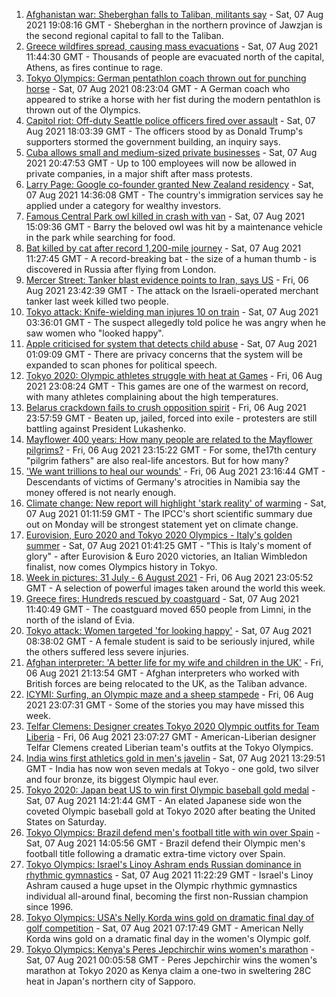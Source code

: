 1. [Afghanistan war: Sheberghan falls to Taliban, militants say](https://www.bbc.co.uk/news/world-asia-58127407) - Sat, 07 Aug 2021 19:08:16 GMT - Sheberghan in the northern province of Jawzjan is the second regional capital to fall to the Taliban.
2. [Greece wildfires spread, causing mass evacuations](https://www.bbc.co.uk/news/world-europe-58124129) - Sat, 07 Aug 2021 11:44:30 GMT - Thousands of people are evacuated north of the capital, Athens, as fires continue to rage.
3. [Tokyo Olympics: German pentathlon coach thrown out for punching horse](https://www.bbc.co.uk/sport/olympics/58127366) - Sat, 07 Aug 2021 08:23:04 GMT - A German coach who appeared to strike a horse with her fist during the modern pentathlon is thrown out of the Olympics.
4. [Capitol riot: Off-duty Seattle police officers fired over assault](https://www.bbc.co.uk/news/world-us-canada-58088868) - Sat, 07 Aug 2021 18:03:39 GMT - The officers stood by as Donald Trump's supporters stormed the government building, an inquiry says.
5. [Cuba allows small and medium-sized private businesses](https://www.bbc.co.uk/news/world-latin-america-58132000) - Sat, 07 Aug 2021 20:47:53 GMT - Up to 100 employees will now be allowed in private companies, in a major shift after mass protests.
6. [Larry Page: Google co-founder granted New Zealand residency](https://www.bbc.co.uk/news/world-asia-58128475) - Sat, 07 Aug 2021 14:36:08 GMT - The country's immigration services say he applied under a category for wealthy investors.
7. [Famous Central Park owl killed in crash with van](https://www.bbc.co.uk/news/world-us-canada-58127413) - Sat, 07 Aug 2021 15:09:36 GMT - Barry the beloved owl was hit by a maintenance vehicle in the park while searching for food.
8. [Bat killed by cat after record 1,200-mile journey](https://www.bbc.co.uk/news/uk-58128773) - Sat, 07 Aug 2021 11:27:45 GMT - A record-breaking bat - the size of a human thumb - is discovered in Russia after flying from London.
9. [Mercer Street: Tanker blast evidence points to Iran, says US](https://www.bbc.co.uk/news/world-middle-east-58124489) - Fri, 06 Aug 2021 23:42:39 GMT - The attack on the Israeli-operated merchant tanker last week killed two people.
10. [Tokyo attack: Knife-wielding man injures 10 on train](https://www.bbc.co.uk/news/world-asia-58125414) - Sat, 07 Aug 2021 03:36:01 GMT - The suspect allegedly told police he was angry when he saw women who "looked happy".
11. [Apple criticised for system that detects child abuse](https://www.bbc.co.uk/news/technology-58124495) - Sat, 07 Aug 2021 01:09:09 GMT - There are privacy concerns that the system will be expanded to scan phones for political speech.
12. [Tokyo 2020: Olympic athletes struggle with heat at Games](https://www.bbc.co.uk/news/world-asia-58110846) - Fri, 06 Aug 2021 23:08:24 GMT - This games are one of the warmest on record, with many athletes complaining about the high temperatures.
13. [Belarus crackdown fails to crush opposition spirit](https://www.bbc.co.uk/news/world-europe-58114107) - Fri, 06 Aug 2021 23:57:59 GMT - Beaten up, jailed, forced into exile - protesters are still battling against President Lukashenko.
14. [Mayflower 400 years: How many people are related to the Mayflower pilgrims?](https://www.bbc.co.uk/news/world-us-canada-57698818) - Fri, 06 Aug 2021 23:15:22 GMT - For some, the17th century "pilgrim fathers" are also real-life ancestors. But for how many?
15. ['We want trillions to heal our wounds'](https://www.bbc.co.uk/news/world-africa-57961151) - Fri, 06 Aug 2021 23:16:44 GMT - Descendants of victims of Germany's atrocities in Namibia say the money offered is not nearly enough.
16. [Climate change: New report will highlight 'stark reality' of warming](https://www.bbc.co.uk/news/science-environment-58102953) - Sat, 07 Aug 2021 01:11:59 GMT - The IPCC's short scientific summary due out on Monday will be strongest statement yet on climate change.
17. [Eurovision, Euro 2020 and Tokyo 2020 Olympics - Italy's golden summer](https://www.bbc.co.uk/sport/olympics/58112120) - Sat, 07 Aug 2021 01:41:25 GMT - "This is Italy's moment of glory" - after Eurovision & Euro 2020 victories, an Italian Wimbledon finalist, now comes Olympics history in Tokyo.
18. [Week in pictures: 31 July - 6 August 2021](https://www.bbc.co.uk/news/in-pictures-58100824) - Fri, 06 Aug 2021 23:05:52 GMT - A selection of powerful images taken around the world this week.
19. [Greece fires: Hundreds rescued by coastguard](https://www.bbc.co.uk/news/world-europe-58128033) - Sat, 07 Aug 2021 11:40:49 GMT - The coastguard moved 650 people from Limni, in the north of the island of Evia.
20. [Tokyo attack: Women targeted 'for looking happy'](https://www.bbc.co.uk/news/world-asia-58128029) - Sat, 07 Aug 2021 08:38:02 GMT - A female student is said to be seriously injured, while the others suffered less severe injuries.
21. [Afghan interpreter: 'A better life for my wife and children in the UK'](https://www.bbc.co.uk/news/uk-58124249) - Fri, 06 Aug 2021 21:13:54 GMT - Afghan interpreters who worked with British forces are being relocated to the UK, as the Taliban advance.
22. [ICYMI: Surfing, an Olympic maze and a sheep stampede](https://www.bbc.co.uk/news/world-58101466) - Fri, 06 Aug 2021 23:07:31 GMT - Some of the stories you may have missed this week.
23. [Telfar Clemens: Designer creates Tokyo 2020 Olympic outfits for Team Liberia](https://www.bbc.co.uk/news/world-africa-58123178) - Fri, 06 Aug 2021 23:07:27 GMT - American-Liberian designer Telfar Clemens created Liberian team's outfits at the Tokyo Olympics.
24. [India wins first athletics gold in men's javelin](https://www.bbc.co.uk/news/world-asia-india-57913544) - Sat, 07 Aug 2021 13:29:51 GMT - India has now won seven medals at Tokyo - one gold, two silver and four bronze, its biggest Olympic haul ever.
25. [Tokyo 2020: Japan beat US to win first Olympic baseball gold medal](https://www.bbc.co.uk/sport/olympics/58130125) - Sat, 07 Aug 2021 14:21:44 GMT - An elated Japanese side won the coveted Olympic baseball gold at Tokyo 2020 after beating the United States on Saturday.
26. [Tokyo Olympics: Brazil defend men's football title with win over Spain](https://www.bbc.co.uk/sport/football/58129614) - Sat, 07 Aug 2021 14:05:56 GMT - Brazil defend their Olympic men's football title following a dramatic extra-time victory over Spain.
27. [Tokyo Olympics: Israel's Linoy Ashram ends Russian dominance in rhythmic gymnastics](https://www.bbc.co.uk/sport/olympics/58127312) - Sat, 07 Aug 2021 11:22:29 GMT - Israel's Linoy Ashram caused a huge upset in the Olympic rhythmic gymnastics individual all-around final, becoming the first non-Russian champion since 1996.
28. [Tokyo Olympics: USA's Nelly Korda wins gold on dramatic final day of golf competition](https://www.bbc.co.uk/sport/olympics/58126512) - Sat, 07 Aug 2021 07:17:49 GMT - American Nelly Korda wins gold on a dramatic final day in the women's Olympic golf.
29. [Tokyo Olympics: Kenya's Peres Jepchirchir wins women's marathon](https://www.bbc.co.uk/sport/olympics/58124519) - Sat, 07 Aug 2021 00:05:58 GMT - Peres Jepchirchir wins the women's marathon at Tokyo 2020 as Kenya claim a one-two in sweltering 28C heat in Japan's northern city of Sapporo.
